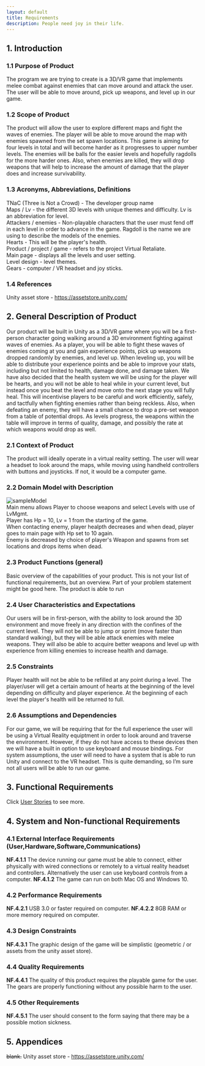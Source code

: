 ```yaml
---
layout: default
title: Requirements
description: People need joy in their life.
---
```


## 1. Introduction

### 1.1 Purpose of Product

The program we are trying to create is a 3D/VR game that implements melee combat against enemies that can move around and attack the user. The user will be able to move around, pick up weapons, and level up in our game.


### 1.2 Scope of Product

The product will allow the user to explore different maps and fight the waves of enemies. The player will be able to move around the map with enemies spawned from the set spawn locations. This game is aiming for four levels in total and will become harder as it progresses to upper number levels. The enemies will be balls for the easier levels and hopefully ragdolls for the more harder ones. Also, when enemies are killed, they will drop weapons that will help to increase the amount of damage that the player does and increase survivability.


### 1.3 Acronyms, Abbreviations, Definitions

TNaC (Three is Not a Crowd) - The developer group name  
Maps / Lv - the different 3D levels with unique themes and difficulty. Lv is an abbreviation for level.  
Attackers / enemies - Non-playable characters that the user must fend off in each level in order to advance in the game. Ragdoll is the name we are using to describe the models of the enemies.  
Hearts - This will be the player's health.  
Product / project / game - refers to the project Virtual Retaliate.  
Main page - displays all the levels and user setting.  
Level design - level themes.  
Gears - computer / VR headset and joy sticks.  


### 1.4 References  
Unity asset store - https://assetstore.unity.com/


## 2. General Description of Product
Our product will be built in Unity as a 3D/VR game where you will be a first-person character going walking around a 3D environment fighting against waves of enemies. As a player, you will be able to fight these waves of enemies coming at you and gain experience points, pick up weapons dropped randomly by enemies, and level up. When leveling up, you will be able to distribute your experience points and be able to improve your stats, including but not limited to health, damage done, and damage taken. We have also decided that the health system we will be using for the player will be hearts, and you will not be able to heal while in your current level, but instead once you beat the level and move onto the next stage you will fully heal. This will incentivise players to be careful and work efficiently, safely, and tactfully when fighting enemies rather than being reckless. Also, when defeating an enemy, they will have a small chance to drop a pre-set weapon from a table of potential drops. As levels progress, the weapons within the table will improve in terms of quality, damage, and possibly the rate at which weapons would drop as well.


### 2.1 Context of Product
The product will ideally operate in a virtual reality setting. The user will wear a headset to look around the maps, while moving using handheld controllers with buttons and joysticks. If not, it would be a computer game.


### 2.2 Domain Model with Description
![sampleModel](https://user-images.githubusercontent.com/65105285/112574367-b9c09300-8db3-11eb-93e5-bc9bce23f6f2.png?raw=true)  
Main menu allows Player to choose weapons and select Levels with use of LvMgmt.   
Player has Hp = 10, Lv = 1 from the starting of the game.  
When contacting enemy, player healpth decreases and when dead, player goes to main page with Hp set to 10 again.  
Enemy is decreased by choice of player's Weapon and spawns from set locations and drops items when dead.  


### 2.3 Product Functions (general)
Basic overview of the capabilities of your product. This is not your list of functional requirements, but an overview. Part of your problem statement might be good here.
The product is able to run
 
 
### 2.4 User Characteristics and Expectations
Our users will be in first-person, with the ability to look around the 3D environment and move freely in any direction with the confines of the current level. They will not be able to jump or sprint (move faster than standard walking), but they will be able attack enemies with melee weapons. They will also be able to acquire better weapons and level up with experience from killing enemies to increase health and damage.


### 2.5 Constraints
Player health will not be able to be refilled at any point during a level. The player/user will get a certain amount of hearts at the beginning of the level depending on difficulty and player experience. At the beginning of each level the player's health will be returned to full.


### 2.6 Assumptions and Dependencies
For our game, we will be requiring that for the full experience the user will be using a Virtual Reality equiptment in order to look around and traverse the environment. However, if they do not have access to these devices then we will have a built in option to use keyboard and mouse bindings. For system assumptions, the user will need to have a system that is able to run Unity and connect to the VR headset. This is quite demanding, so I’m sure not all users will be able to run our game.


## 3. Functional Requirements
Click [User Stories](https://jsy4.github.io/TNaC/userstories) to see more.

## 4. System and Non-functional Requirements

### 4.1 External Interface Requirements (User,Hardware,Software,Communications)

**NF.4.1.1** The device running our game must be able to connect, either physically with wired connections or remotely to a virtual reality headset and controllers. Alternatively the user can use keyboard controls from a computer.
**NF.4.1.2** The game can run on both Mac OS and Windows 10.


### 4.2 Performance Requirements

**NF.4.2.1** USB 3.0 or faster required on computer.
**NF.4.2.2** 8GB RAM or more memory required on computer.


### 4.3 Design Constraints

**NF.4.3.1** The graphic design of the game will be simplistic (geometric / or assets from the unity asset store).
 
 
### 4.4 Quality Requirements

**NF.4.4.1** The quality of this product requires the playable game for the user. The gears are properly functioning without any possible harm to the user.

### 4.5 Other Requirements

**NF.4.5.1** The user should consent to the form saying that there may be a possible motion sickness.
 
## 5. Appendices
~~blank.~~  Unity asset store - https://assetstore.unity.com/

